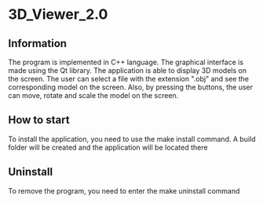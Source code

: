 # 3D_Viewer_2.0

## Information

The program is implemented in C++ language. The graphical interface is made using the Qt library. The application is able to display 3D models on the screen. The user can select a file with the extension ".obj" and see the corresponding model on the screen. Also, by pressing the buttons, the user can move, rotate and scale the model on the screen.

## How to start

To install the application, you need to use the make install command. A build folder will be created and the application will be located there

## Uninstall
To remove the program, you need to enter the make uninstall command
